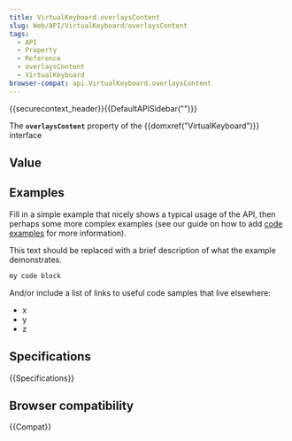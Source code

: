 ```yaml
---
title: VirtualKeyboard.overlaysContent
slug: Web/API/VirtualKeyboard/overlaysContent
tags:
  - API
  - Property
  - Reference
  - overlaysContent
  - VirtualKeyboard
browser-compat: api.VirtualKeyboard.overlaysContent
---
```

{{securecontext_header}}{{DefaultAPISidebar("")}}

The **`overlaysContent`** property of the {{domxref("VirtualKeyboard")}} interface 

## Value



## Examples

Fill in a simple example that nicely shows a typical usage of the API, then perhaps some more complex examples (see our guide on how to add [code examples](/en-US/docs/MDN/Contribute/Structures/Code_examples) for more information).

This text should be replaced with a brief description of what the example demonstrates.

```js
my code block
```

And/or include a list of links to useful code samples that live elsewhere:

*   x
*   y
*   z

## Specifications

{{Specifications}}

## Browser compatibility

{{Compat}}


